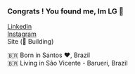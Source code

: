 ### Congrats ! You found me, Im LG 👋

[Linkedin](https://www.linkedin.com/in/luiz-gustavo-soares-do-nascimento-1b598a203/)<br>
[Instagram](https://www.instagram.com/luizgu.ga/)<br>
Site (🚧 Building)

🇧🇷 Born in Santos ❤️, Brazil <br>
🇧🇷 Living in São Vicente - Barueri, Brazil <br>




